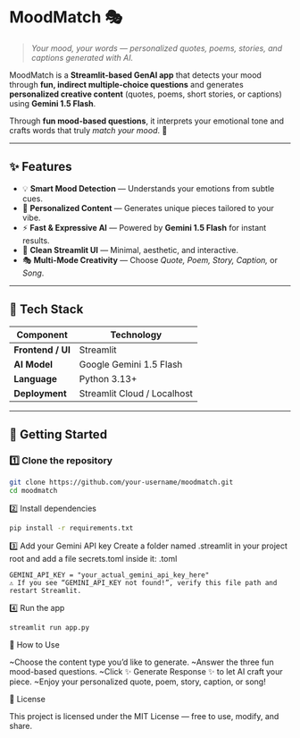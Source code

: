 # MoodMatch 🎭  

> *Your mood, your words — personalized quotes, poems, stories, and captions generated with AI.*  

MoodMatch is a **Streamlit-based GenAI app** that detects your mood through **fun, indirect multiple-choice questions** and generates **personalized creative content** (quotes, poems, short stories, or captions) using **Gemini 1.5 Flash**.  

Through **fun mood-based questions**, it interprets your emotional tone and crafts words that truly *match your mood*. 💜  

---

## ✨ Features  

- 💡 **Smart Mood Detection** — Understands your emotions from subtle cues.  
- 📝 **Personalized Content** — Generates unique pieces tailored to your vibe.  
- ⚡ **Fast & Expressive AI** — Powered by **Gemini 1.5 Flash** for instant results.  
- 🎨 **Clean Streamlit UI** — Minimal, aesthetic, and interactive.  
- 🎭 **Multi-Mode Creativity** — Choose *Quote, Poem, Story, Caption,* or *Song*.  

---

## 🧩 Tech Stack  

| Component | Technology |
|------------|-------------|
| **Frontend / UI** | Streamlit |
| **AI Model** | Google Gemini 1.5 Flash |
| **Language** | Python 3.13+ |
| **Deployment** | Streamlit Cloud / Localhost |

---

## 🚀 Getting Started  

### 1️⃣ Clone the repository  
```bash
git clone https://github.com/your-username/moodmatch.git
cd moodmatch
```

2️⃣ Install dependencies
```bash
pip install -r requirements.txt
```

3️⃣ Add your Gemini API key
Create a folder named .streamlit in your project root and add a file secrets.toml inside it:
.toml
```
GEMINI_API_KEY = "your_actual_gemini_api_key_here"
⚠️ If you see “GEMINI_API_KEY not found!”, verify this file path and restart Streamlit.
```

4️⃣ Run the app
```bash
streamlit run app.py
```

💬 How to Use

~Choose the content type you’d like to generate.
~Answer the three fun mood-based questions.
~Click ✨ Generate Response ✨ to let AI craft your piece.
~Enjoy your personalized quote, poem, story, caption, or song!

🪪 License

This project is licensed under the MIT License — free to use, modify, and share.
